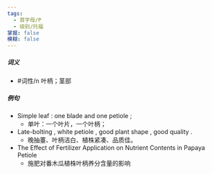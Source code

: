 ```yaml
---
tags:
  - 首字母/P
  - 级别/托福
掌握: false
模糊: false
---
```

##### 词义
- #词性/n  叶柄；茎部
##### 例句
- Simple leaf : one blade and one petiole ;
	- 单叶：一个叶片，一个叶柄；
- Late-bolting , white petiole , good plant shape , good quality .
	- 晚抽薹、叶柄洁白、植株紧凑、品质佳。
- The Effect of Fertilizer Application on Nutrient Contents in Papaya Petiole
	- 施肥对番木瓜植株叶柄养分含量的影响
